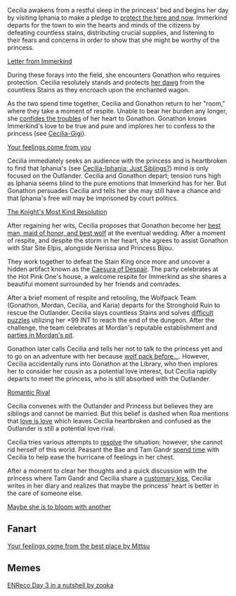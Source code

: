 <!-- title: Cecilia Immerkind -->
<!-- status: Alive -->

Cecilia awakens from a restful sleep in the princess' bed and begins her day by visiting Iphania to make a pledge to [protect the here and now](https://www.youtube.com/watch?v=Icdii90_vSA&t=1090s). Immerkind departs for the town to win the hearts and minds of the citizens by defeating countless stains, distributing crucial supplies, and listening to their fears and concerns in order to show that she might be worthy of the princess.

[Letter from Immerkind](#embed:https://www.youtube.com/watch?v=Icdii90_vSA&t=2122s)

During these forays into the field, she encounters Gonathon who requires protection. Cecilia resolutely stands and protects [her dawg](https://www.youtube.com/watch?v=Icdii90_vSA&t=3608s) from the countless Stains as they encroach upon the enchanted wagon.

As the two spend time together, Cecilia and Gonathon return to her "room," where they take a moment of respite. Unable to bear her burden any longer, she [confides the troubles](https://www.youtube.com/live/Icdii90_vSA?t=4770s) of her heart to Gonathon. Gonathon knows Immerkind's love to be true and pure and implores her to confess to the princess (see [Cecilia-Gigi](#edge:cecilia-gigi)).

[Your feelings come from you](#embed:https://www.youtube.com/live/Icdii90_vSA?t=4843s)

Cecilia immediately seeks an audience with the princess and is heartbroken to find that Iphania's (see [Cecilia-Iphania: Just Siblings?](#edge:cecilia-iphania)) mind is only focused on the Outlander. Cecilia and Gonathon depart; tension runs high as Iphania seems blind to the pure emotions that Immerkind has for her. But Gonathon persuades Cecilia and tells her she may still have a chance and that Iphania's free will may be imprisoned by court politics.

[The Knight's Most Kind Resolution](#embed:https://www.youtube.com/live/Icdii90_vSA?t=5430s)

After regaining her wits, Cecilia proposes that Gonathon become her [best man, maid of honor, and best wolf](https://www.youtube.com/watch?v=Icdii90_vSA&t=5938s) at the eventual wedding. After a moment of respite, and despite the storm in her heart, she agrees to assist Gonathon with Star Site Elpis, alongside Nerissa and Princess Bijou.

They work together to defeat the Stain King once more and uncover a hidden artifact known as the [Caesura of Despair](https://www.youtube.com/watch?v=Icdii90_vSA&t=10650s). The party celebrates at the Hot Pink One's house, a welcome respite for Immerkind as she shares a beautiful moment surrounded by her friends and comrades.

After a brief moment of respite and retooling, the Wolfpack Team (Gonathon, Mordan, Cecilia, and Karia) departs for the Stronghold Ruin to rescue the Outlander. Cecilia slays countless Stains and solves [difficult puzzles](https://www.youtube.com/live/Icdii90_vSA?si=2MtGJDNGarHGSAuW&t=16129) utilizing her +99 INT to reach the end of the dungeon. After the challenge, the team celebrates at Mordan's reputable establishment and [parties in Mordan's pit](https://www.youtube.com/live/Icdii90_vSA?t=17430s).

Gonathon later calls Cecilia and tells her not to talk to the princess yet and to go on an adventure with her because [wolf pack before...](https://www.youtube.com/live/Icdii90_vSA?si=_TcyB6TwuOqLVVYO&t=17714). However, Cecilia accidentally runs into Gonathon at the Library, who then implores her to consider her cousin as a potential love interest, but Cecilia rapidly departs to meet the princess, who is still absorbed with the Outlander.

[Romantic Rival](#embed:https://www.youtube.com/live/Icdii90_vSA?t=18511s)

Cecilia convenes with the Outlander and Princess but believes they are siblings and cannot be married. But this belief is dashed when Roa mentions that [love is love](https://www.youtube.com/live/Icdii90_vSA?t=19375s) which leaves Cecilia heartbroken and confused as the Outlander is still a potential love rival.

Cecilia tries various attempts to [resolve](https://www.youtube.com/live/Icdii90_vSA?si=0cVW52wBSJBoDRwe&t=19554) the situation; however, she cannot rid herself of this world. Peasant the Bae and Tam Gandr [spend time](https://www.youtube.com/live/Icdii90_vSA?si=Z-WNC8IAZsHqyGHB) with Cecilia to help ease the hurricane of feelings in her chest.

After a moment to clear her thoughts and a quick discussion with the princess where Tam Gandr and Cecilia share a [customary kiss](https://www.youtube.com/watch?v=Icdii90_vSA&t=21964s), Cecilia writes in her diary and realizes that maybe the princess' heart is better in the care of someone else.

[Maybe she is to bloom with another](#embed:https://www.youtube.com/live/Icdii90_vSA?si=2442Iuml0kJwJFKa)

## Fanart

[Your feelings come from the best place by Mittsu](https://x.com/MittsumiA/status/1919718476379521404)

<!-- gigi -->

## Memes

[ENReco Day 3 in a nutshell by zooka](https://x.com/zookacchi/status/1919624569503285734)
